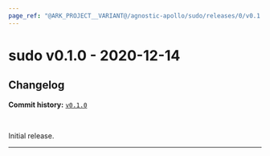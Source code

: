 ```yaml
---
page_ref: "@ARK_PROJECT__VARIANT@/agnostic-apollo/sudo/releases/0/v0.1.0.html"
---
```


# sudo v0.1.0 - 2020-12-14

## Changelog

**Commit history:** [`v0.1.0`](https://github.com/agnostic-apollo/sudo/releases/tag/v0.1)

&nbsp;



Initial release.

---

&nbsp;
